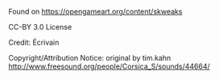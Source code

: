 Found on https://opengameart.org/content/skweaks

CC-BY 3.0 License

Credit:
Écrivain

Copyright/Attribution Notice: 
original by tim.kahn http://www.freesound.org/people/Corsica_S/sounds/44664/